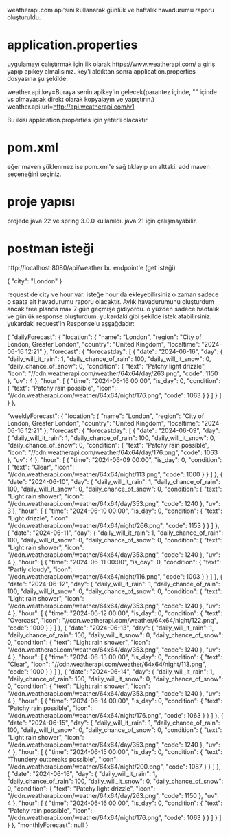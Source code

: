 weatherapi.com api'sini kullanarak günlük  ve haftalık havadurumu raporu oluşturuldu.

# application.properties 
uygulamayı çalıştırmak için ilk olarak https://www.weatherapi.com/ a giriş yapıp apikey almalısınız. key'i aldıktan sonra 
application.properties dosyasına şu şekilde:

weather.api.key=Buraya senin apikey'in gelecek(parantez içinde, "" içinde vs olmayacak direkt olarak kopyalayın ve yapıştırın.)
weather.api.url=http://api.weatherapi.com/v1

Bu ikisi application.properties için yeterli olacaktır. 


# pom.xml
eğer maven yüklenmez ise pom.xml'e sağ tıklayıp en alttaki. add maven seçeneğini seçiniz.

# proje yapısı
projede java 22 ve spring 3.0.0 kullanıldı. java 21 için çalışmayabilir. 

# postman isteği

http://localhost:8080/api/weather  bu endpoint'e (get isteği)

{
"city": "London"
}

request de city ve hour var. isteğe hour da ekleyebilirsiniz o zaman sadece o saata ait havadurumu raporu olacaktır. Aylık havadurumunu oluşturdum ancak free planda max 7 gün geçmişe gidiyordu. o yüzden sadece hadtalık ve günlük response oluşturdum.
yukardaki gibi şekilde istek atabilirsiniz. yukardaki request'in Response'u aşşağdadır:

{
"dailyForecast": {
"location": {
"name": "London",
"region": "City of London, Greater London",
"country": "United Kingdom",
"localtime": "2024-06-16 12:21"
},
"forecast": {
"forecastday": [
{
"date": "2024-06-16",
"day": {
"daily_will_it_rain": 1,
"daily_chance_of_rain": 100,
"daily_will_it_snow": 0,
"daily_chance_of_snow": 0,
"condition": {
"text": "Patchy light drizzle",
"icon": "//cdn.weatherapi.com/weather/64x64/day/263.png",
"code": 1150
},
"uv": 4
},
"hour": [
{
"time": "2024-06-16 00:00",
"is_day": 0,
"condition": {
"text": "Patchy rain possible",
"icon": "//cdn.weatherapi.com/weather/64x64/night/176.png",
"code": 1063
}
}
]
}
]
}
},


"weeklyForecast": {
"location": {
"name": "London",
"region": "City of London, Greater London",
"country": "United Kingdom",
"localtime": "2024-06-16 12:21"
},
"forecast": {
"forecastday": [
{
"date": "2024-06-09",
"day": {
"daily_will_it_rain": 1,
"daily_chance_of_rain": 100,
"daily_will_it_snow": 0,
"daily_chance_of_snow": 0,
"condition": {
"text": "Patchy rain possible",
"icon": "//cdn.weatherapi.com/weather/64x64/day/176.png",
"code": 1063
},
"uv": 4
},
"hour": [
{
"time": "2024-06-09 00:00",
"is_day": 0,
"condition": {
"text": "Clear",
"icon": "//cdn.weatherapi.com/weather/64x64/night/113.png",
"code": 1000
}
}
]
},
{
"date": "2024-06-10",
"day": {
"daily_will_it_rain": 1,
"daily_chance_of_rain": 100,
"daily_will_it_snow": 0,
"daily_chance_of_snow": 0,
"condition": {
"text": "Light rain shower",
"icon": "//cdn.weatherapi.com/weather/64x64/day/353.png",
"code": 1240
},
"uv": 3
},
"hour": [
{
"time": "2024-06-10 00:00",
"is_day": 0,
"condition": {
"text": "Light drizzle",
"icon": "//cdn.weatherapi.com/weather/64x64/night/266.png",
"code": 1153
}
}
]
},
{
"date": "2024-06-11",
"day": {
"daily_will_it_rain": 1,
"daily_chance_of_rain": 100,
"daily_will_it_snow": 0,
"daily_chance_of_snow": 0,
"condition": {
"text": "Light rain shower",
"icon": "//cdn.weatherapi.com/weather/64x64/day/353.png",
"code": 1240
},
"uv": 4
},
"hour": [
{
"time": "2024-06-11 00:00",
"is_day": 0,
"condition": {
"text": "Partly cloudy",
"icon": "//cdn.weatherapi.com/weather/64x64/night/116.png",
"code": 1003
}
}
]
},
{
"date": "2024-06-12",
"day": {
"daily_will_it_rain": 1,
"daily_chance_of_rain": 100,
"daily_will_it_snow": 0,
"daily_chance_of_snow": 0,
"condition": {
"text": "Light rain shower",
"icon": "//cdn.weatherapi.com/weather/64x64/day/353.png",
"code": 1240
},
"uv": 4
},
"hour": [
{
"time": "2024-06-12 00:00",
"is_day": 0,
"condition": {
"text": "Overcast",
"icon": "//cdn.weatherapi.com/weather/64x64/night/122.png",
"code": 1009
}
}
]
},
{
"date": "2024-06-13",
"day": {
"daily_will_it_rain": 1,
"daily_chance_of_rain": 100,
"daily_will_it_snow": 0,
"daily_chance_of_snow": 0,
"condition": {
"text": "Light rain shower",
"icon": "//cdn.weatherapi.com/weather/64x64/day/353.png",
"code": 1240
},
"uv": 4
},
"hour": [
{
"time": "2024-06-13 00:00",
"is_day": 0,
"condition": {
"text": "Clear",
"icon": "//cdn.weatherapi.com/weather/64x64/night/113.png",
"code": 1000
}
}
]
},
{
"date": "2024-06-14",
"day": {
"daily_will_it_rain": 1,
"daily_chance_of_rain": 100,
"daily_will_it_snow": 0,
"daily_chance_of_snow": 0,
"condition": {
"text": "Light rain shower",
"icon": "//cdn.weatherapi.com/weather/64x64/day/353.png",
"code": 1240
},
"uv": 4
},
"hour": [
{
"time": "2024-06-14 00:00",
"is_day": 0,
"condition": {
"text": "Patchy rain possible",
"icon": "//cdn.weatherapi.com/weather/64x64/night/176.png",
"code": 1063
}
}
]
},
{
"date": "2024-06-15",
"day": {
"daily_will_it_rain": 1,
"daily_chance_of_rain": 100,
"daily_will_it_snow": 0,
"daily_chance_of_snow": 0,
"condition": {
"text": "Light rain shower",
"icon": "//cdn.weatherapi.com/weather/64x64/day/353.png",
"code": 1240
},
"uv": 4
},
"hour": [
{
"time": "2024-06-15 00:00",
"is_day": 0,
"condition": {
"text": "Thundery outbreaks possible",
"icon": "//cdn.weatherapi.com/weather/64x64/night/200.png",
"code": 1087
}
}
]
},
{
"date": "2024-06-16",
"day": {
"daily_will_it_rain": 1,
"daily_chance_of_rain": 100,
"daily_will_it_snow": 0,
"daily_chance_of_snow": 0,
"condition": {
"text": "Patchy light drizzle",
"icon": "//cdn.weatherapi.com/weather/64x64/day/263.png",
"code": 1150
},
"uv": 4
},
"hour": [
{
"time": "2024-06-16 00:00",
"is_day": 0,
"condition": {
"text": "Patchy rain possible",
"icon": "//cdn.weatherapi.com/weather/64x64/night/176.png",
"code": 1063
}
}
]
}
]
}
},
"monthlyForecast": null
}
